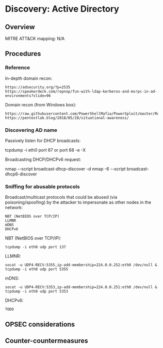 
# Discovery: Active Directory

## Overview

MITRE ATT&CK mapping: N/A

## Procedures

### Reference

In-depth domain recon:

```
https://adsecurity.org/?p=2535
https://speakerdeck.com/ropnop/fun-with-ldap-kerberos-and-msrpc-in-ad-environments?slide=96
```

Domain recon (from Windows box):

```
https://raw.githubusercontent.com/PowerShellMafia/PowerSploit/master/Recon/PowerView.ps1
https://pentestlab.blog/2018/05/28/situational-awareness/
```

### Discovering AD name

Passively listen for DHCP broadcasts:

   tcpdump -i eth0 port 67 or port 68 -e -X

Broadcasting DHCP/DHCPv6 request:

   nmap --script broadcast-dhcp-discover -d
   nmap -6 --script broadcast-dhcp6-discover 

### Sniffing for abusable protocols 

Broadcast/multicast protocols that could be abused (via poisoning/spoofing) by the attacker to impersonate as other nodes in the network:

```
NBT (NetBIOS over TCP/IP)
LLMNR
mDNS
DHCPv6
```

NBT (NetBIOS over TCP/IP):

    tcpdump -i eth0 udp port 137

LLMNR:

    socat -u UDP4-RECV:5355,ip-add-membership=224.0.0.252:eth0 /dev/null &
    tcpdump -i eth0 udp port 5355

mDNS:

    socat -u UDP4-RECV:5353,ip-add-membership=224.0.0.251:eth0 /dev/null &
    tcpdump -i eth0 udp port 5353

DHCPv6:

    TODO

## OPSEC considerations

## Counter-countermeasures

